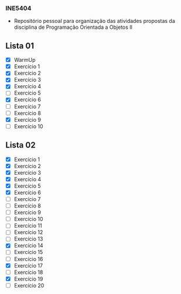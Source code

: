 
### INE5404

* Repositório pessoal para organização das atividades propostas da disciplina de Programação Orientada a Objetos II 

## Lista 01

- [x] WarmUp
- [x] Exercício 1
- [x] Exercício 2
- [x] Exercício 3
- [x] Exercício 4
- [ ] Exercício 5
- [x] Exercício 6
- [ ] Exercício 7
- [ ] Exercício 8
- [x] Exercício 9
- [ ] Exercício 10

## Lista 02 

- [x] Exercício 1
- [x] Exercício 2
- [x] Exercício 3
- [x] Exercício 4
- [x] Exercício 5
- [x] Exercício 6
- [ ] Exercício 7
- [ ] Exercício 8
- [ ] Exercício 9
- [ ] Exercício 10
- [ ] Exercício 11
- [ ] Exercício 12
- [ ] Exercício 13
- [x] Exercício 14
- [ ] Exercício 15
- [ ] Exercício 16
- [x] Exercício 17
- [ ] Exercício 18
- [x] Exercício 19
- [ ] Exercício 20
